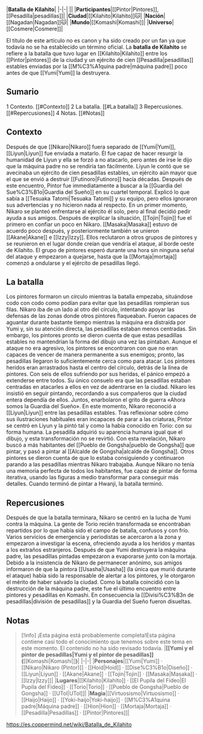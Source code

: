 

|**Batalla de Kilahito**|
|-|-|
||
|**Participantes**|[[Pintor\|Pintores]], [[Pesadilla\|pesadillas]]|
|**Ciudad**|[[Kilahito\|Kilahito]]🐱︎|
|**Nación**|[[Nagadan\|Nagadan]]🐱︎|
|**Mundo**|[[Komashi\|Komashi]]|
|**Universo**|[[Cosmere\|Cosmere]]|

El título de este artículo no es canon y ha sido creado por un fan ya que todavía no se ha establecido un término oficial.
La **batalla de Kilahito** se refiere a la batalla que tuvo lugar en [[Kilahito\|Kilahito]] entre los [[Pintor\|pintores]] de la ciudad y un ejército de cien [[Pesadilla\|pesadillas]] estables enviadas por la [[M%C3%A1quina padre\|máquina padre]] poco antes de que [[Yumi\|Yumi]] la destruyera.

## Sumario

1 Contexto. [[#Contexto]] 
2 La batalla. [[#La batalla]] 
3 Repercusiones. [[#Repercusiones]] 
4 Notas. [[#Notas]] 


## Contexto
Después de que [[Nikaro\|Nikaro]] fuera separado de [[Yumi\|Yumi]], [[Liyun\|Liyun]] fue enviada a matarlo. Él fue capaz de hacer resurgir la humanidad de Liyun y ella se forzó a no atacarlo, pero antes de irse le dijo que la máquina padre no se rendiría tan fácilmente. Liyun le contó que se avecinaba un ejército de cien pesadillas estables, un ejército aún mayor que el que se envió a destruir [[Futinoro\|Futinoro]] hacía décadas. Después de este encuentro, Pintor fue immediatamente a buscar a la [[Guardia del Sue%C3%B1o\|Guardia del Sueño]] en su cuartel temporal. Explicó lo que sabía a [[Tesuaka Tatomi\|Tesuaka Tatomi]] y su equipo, pero ellos ignoraron sus advertencias y no hicieron nada al respecto. En un primer momento, Nikaro se planteó enfrentarse al ejército él solo, pero al final decidió pedir ayuda a sus amigos. Después de explicar la situación, [[Tojin\|Tojin]] fue el primero en confiar un poco en Nikaro. [[Masaka\|Masaka]] estuvo de acuerdo poco después, y posteriormente también se unieron [[Akane\|Akane]] e [[Izzy\|Izzy]]. Ellos reclutaron a otros grupos de pintores y se reunieron en el lugar donde creían que vendría el ataque, al borde oeste de Kilahito. El grupo de pintores esperó durante una hora sin ninguna señal del ataque y empezaron a quejarse, hasta que la [[Mortaja\|mortaja]] comenzó a ondularse y el ejército de pesadillas llegó.

## La batalla
Los pintores formaron un círculo mientras la batalla empezaba, situándose codo con codo como podían para evitar que las pesadillas rompieran sus filas. Nikaro iba de un lado al otro del círculo, intentando apoyar las defensas de las zonas donde otros pintores flaqueaban. Fueron capaces de aguantar durante bastante tiempo mientras la máquina era distraída por Yumi y, sin su atención directa, las pesadillas estaban menos centradas. Sin embargo, los pintores pronto se dieron cuenta de que estas pesadillas estables no mantendrían la forma del dibujo una vez las pintaban. Aunque el ataque no era agresivo, los pintores se encontraron con que no eran capaces de vencer de manera permanente a sus enemigos; pronto, las pesadillas llegaron lo suficientemente cerca como para atacar. Los pintores heridos eran arrastrados hasta el centro del círculo, detrás de la línea de pintores. Con seis de ellos sufriendo por sus heridas, el pánico empezó a extenderse entre todos. Su único consuelo era que las pesadillas estaban centradas en atacarles a ellos en vez de adentrarse en la ciudad. Nikaro les insistió en seguir pintando, recordando a sus compañeros que la ciudad entera dependía de ellos. Juntos, enarbolaron el grito de guerra «Ahora somos la Guardia del Sueño».
En este momento, Nikaro reconoció a [[Liyun\|Liyun]] entre las pesadillas estables. Tras reflexionar sobre cómo sus ilustraciones habituales eran incapaces de parar a las criaturas, Pintor se centró en Liyun y la pintó tal y como la había conocido en Torio: con su forma humana. La pesadilla adquirió su aparencia humana igual que el dibujo, y esta transformación no se revirtió. Con esta revelación, Nikaro buscó a más habitantes del [[Pueblo de Gongsha\|pueblo de Gongsha]] que pintar, y pasó a pintar al [[Alcalde de Gongsha\|alcalde de Gongsha]]. Otros pintores se dieron cuenta de que lo estaba consiguiendo y continuaron parando a las pesadillas mientras Nikaro trabajaba. Aunque Nikaro no tenía una memoria perfecta de todos los habitantes, fue capaz de pintar de forma iterativa, usando las figuras a medio transformar para conseguir más detalles. Cuando terminó de pintar a Hwanji, la batalla terminó.

## Repercusiones
Después de que la batalla terminara, Nikaro se centró en la lucha de Yumi contra la máquina. La gente de Torio recién transformada se encontraban repartidos por lo que había sido el campo de batalla, confusos y con frío. Varios servicios de emergencia y periodistas se acercaron a la zona y empezaron a investigar la escena, ofreciendo ayuda a los heridos y mantas a los extraños estranjeros. Después de que Yumi destruyera la máquina padre, las pesadillas pintadas empezaron a evaporarse junto con la mortaja.
Debido a la insistencia de Nikaro de permanecer anónimo, sus amigos informaron de que la pintora [[Usasha\|Usasha]] (la única que murió durante el ataque) había sido la responsable de alertar a los pintores, y le otorgaron el mérito de haber salvado la ciudad. Como la batalla coincidió con la destrucción de la máquina padre, este fue el último encuentro entre pintores y pesadillas en Komashi. En consecuencia la [[Divisi%C3%B3n de pesadillas\|división de pesadillas]] y la Guardia del Sueño fueron disueltas.

## Notas

> [!info] ¡Esta página está probablemente completa!Esta página contiene casi todo el conocimiento que tenemos sobre este tema en este momento.
El contenido no ha sido revisado todavía.
|**[[Yumi y el pintor de pesadillas\|Yumi y el pintor de pesadillas]] (**[[Komashi\|Komashi]]**)**|
|-|-|
|**Personajes**|[[Yumi\|Yumi]] · [[Nikaro\|Nikaro (Pintor)]] · [[Hoid\|Hoid]] · [[Dise%C3%B1o\|Diseño]] · [[Liyun\|Liyun]] · [[Akane\|Akane]] · [[Tojin\|Tojin]] · [[Masaka\|Masaka]] · [[Izzy\|Izzy]]|
|**Lugares**|[[Kilahito\|Kilahito]] · [[El Pupila del Fideo\|El Pupila del Fideo]] · [[Torio\|Torio]] · [[Pueblo de Gongsha\|Pueblo de Gongsha]] · [[UTol\|UTol]]|
|**Magia**|[[Virtuosismo\|Virtuosismo]] · [[Haijo\|Haijo]] · [[Yoki-haijo\|Yoki-haijo]] · [[M%C3%A1quina padre\|Máquina padre]] · [[Hion\|Hion]] · [[Mortaja\|Mortaja]] · [[Pesadilla\|Pesadillas]] · [[Pintor\|Pintores]]|



https://es.coppermind.net/wiki/Batalla_de_Kilahito